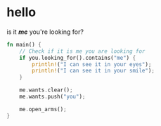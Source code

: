 # hello

is it **_me_** you're looking for?

```rust
fn main() {
    // Check if it is me you are looking for
    if you.looking_for().contains("me") {
        println!("I can see it in your eyes");
        println!("I can see it in your smile");
    }

    me.wants.clear();
    me.wants.push("you");

    me.open_arms();
}
```
